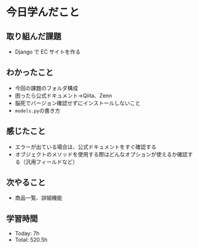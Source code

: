 # 今日学んだこと
## 取り組んだ課題
- Django で EC サイトを作る
## わかったこと
- 今回の課題のフォルダ構成
- 困ったら公式ドキュメント→Qiita、Zenn
- 脳死でバージョン確認せずにインストールしないこと
- `models.py`の書き方
## 感じたこと
- エラーが出ている場合は、公式ドキュメントをすぐ確認する
- オブジェクトのメソッドを使用する際はどんなオプションが使えるか確認する（汎用フィールドなど）
## 次やること
- 商品一覧、詳細機能
## 学習時間
- Today: 7h
- Total: 520.5h